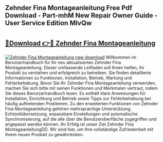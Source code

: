 ## Zehnder Fina Montageanleitung Free Pdf Download - Part-mhM New Repair Owner Guide - User Service Edition MIvQw

# <h2><a href="http://df6bni.blite.top/?on=Zehnder+Fina+Montageanleitung">🔗Download 👉🔴 Zehnder Fina Montageanleitung</a></h2>

[![Zehnder Fina Montageanleitung new download](https://i.imgur.com/lujVjoI.png)](http://df6bni.blite.top/?on=Zehnder+Fina+Montageanleitung)
Willkommen im Benutzerhandbuch für Ihr neu aktualisiertes Zehnder Fina Montageanleitung. Dieser umfassende Leitfaden soll Ihnen helfen, Ihr Produkt zu verstehen und erfolgreich zu betreiben. Sie finden detaillierte Informationen zu Funktionen, Installation, Betrieb, Wartung und Fehlerbehebung. Bevor Sie Ihr Zehnder Fina Montageanleitung verwenden, machen Sie sich bitte mit seinen Funktionen und Merkmalen vertraut, indem Sie dieses Benutzerhandbuch lesen. Es enthält klare Anweisungen für Installation, Einrichtung und Betrieb sowie Tipps zur Fehlerbehebung bei häufig auftretenden Problemen. Zu den erweiterten Funktionen von Zehnder Fina Montageanleitung gehören mehrsprachige Unterstützung, Echtzeitübersetzung, anpassbare Einstellungen und automatische Synchronisierung, auf die alle über die Benutzeroberfläche zugegriffen und angepasst werden können. Ihr Erfolg ist unser Ziel Zehnder Fina MontageanleitungDD. Wir sind hier, um Ihre vollständige Zufriedenheit mit Ihrem neuen Produkt zu gewährleisten.

